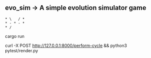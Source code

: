 ## evo_sim -> A simple evolution simulator game


```
* \   / *
* - * - * 
* /

```
cargo run

curl -X POST http://127.0.0.1:8000/perform-cycle && python3 pytest/render.py
```

